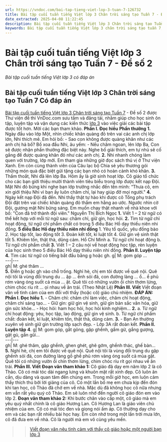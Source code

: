 ```yaml
---
url: https://vndoc.com/bai-tap-tieng-viet-lop-3-tuan-7-126732
title: Bài tập cuối tuần tiếng Việt lớp 3 Chân trời sáng tạo Tuần 7 - Đề số 2 - Bài tập cuối tuần tiếng Việt lớp 3 có đáp án - VnDoc.com
date_extracted: 2025-04-08 11:22:45
description: Bài tập cuối tuần tiếng Việt lớp 3 Chân trời sáng tạo Tuần 7 - Đề số 2 bao gồm các dạng bài tập tổng hợp luyện từ và câu lớp 3 giúp các em học sinh ôn tập các loại bài tập dạng này, nắm chắc củng cố kiến thức cho các kỳ thi. Chúc các em học tốt.
keywords: Bài tập cuối tuần tiếng Việt lớp 3 chân trời sáng tạo tuần 7,bài tập cuối tuần tiếng việt 3 tuần 7,bài tập cuối tuần môn tiếng việt lớp 3 chân trời sáng tạo tuần 7,bài tập cuối tuần tiếng việt lớp 3 sách chân trời sáng tạo tuần 7,bài tập cuối tuần 7 môn tiếng việt lớp 3 chân trời sáng tạo,bài tập cuối tuần 7 tiếng việt 3 chân trời sáng tạo,bài tập tiếng việt lớp 3 tuần 7,phiếu bài tập tiếng việt lớp 3 tuần 7,đề tiếng việt lớp 3 tuần 7
---
```


# Bài tập cuối tuần tiếng Việt lớp 3 Chân trời sáng tạo Tuần 7 - Đề số 2
 _Bài tập cuối tuần tiếng Việt lớp 3 có đáp án_
## Bài tập cuối tuần tiếng Việt lớp 3 Chân trời sáng tạo Tuần 7 Có đáp án
[Bài tập cuối tuần tiếng Việt lớp 3 Chân trời sáng tạo Tuần 7](<https://vndoc.com/bai-tap-cuoi-tuan-lop-3-mon-tieng-viet-chan-troi>) \- Đề số 2 được Thư viện đề thi VnDoc.com sưu tầm và đăng tải, nhằm giúp cho học sinh ôn tập, luyện tập và vận dụng các kiến thức [lớp 3](<https://vndoc.com/tai-lieu-hoc-tap-lop3>) vào việc giải các bài tập được tốt hơn. Mời các bạn tham khảo.
**Phần I. Đọc hiểu**
**Phần thưởng**
**1.** Ngày đầu vào lớp Một, nhìn chiếc khăn quàng đỏ trên vai các anh chị lớp lớn, Nhi thích mê. Em hỏi bố:
\- Sao con không được quàng khăn như các anh chị hả bố?
Bố xoa đầu Nhi, âu yếm:
\- Nếu chăm ngoan, lên lớp Ba, Con sẽ được nhận phần thưởng đặc biệt này.
Nghe bố giải thích, em tự nhủ sẽ cố gắng để được quàng khăn đỏ như các anh chị.
**2.** Nhi nhanh chóng làm quen với trường, lớp mới. Em tham gia những giờ đọc  sách thú vị ở Thư viện Xanh. Em còn cùng thành viên của Câu lạc bộ Chia sẻ yêu thương gói những món quà đặc biệt gửi tặng các bạn nhỏ có hoàn cảnh khó khăn.
**3.** Thấm thoắt, Nhi đã lên lớp Ba. Hôm ấy là giờ sinh hoạt lớp. Cô giáo tổ chức cho các bạn giới thiệu mười thành viên tiêu biểu trong lớp được kết nạp Đội. Mặt Nhi đỏ bừng khi nghe bạn lớp trưởng nhắc đến tên mình: “Thưa cô, em xin giới thiệu Nhi vì bạn ấy luôn chăm chỉ, lại hay giúp đỡ mọi người."
**4.** Ngày kết nạp Đội đã đến. Nhi thấy thật tự hào khi được cô Tổng phụ trách Đội đặt trên vai chiếc khăn quàng đỏ thắm em hằng ao ước.
Ngước nhìn cờ Đội, gương mặt Nhi bừng sáng. Em muốn chạy thật nhanh về nhà khoe với bố: "Con đã trở thành đội viên."
Nguyễn Thị Bích Ngọc
**1.** Viết 1 – 2 từ ngữ có thể kết hợp với mỗi từ ngữ sau: chăm chỉ, giữ gìn, học hỏi.
**2.** Tìm từ ngữ chỉ hoạt động, từ ngữ chỉ phẩm chất có trong 5 điều Bác Hồ dạy thiếu niên nhi đồng.
**5 điều Bác Hồ dạy thiếu niên nhi đồng**
1\. Yêu tổ quốc, yêu đồng bào
2\. Học tập tốt, lao động tốt
3\. Đoàn kết tốt, kỉ luật tốt
4\. Giữ gìn vệ sinh thật tốt
5\. Khiêm tốn, thật thà, dũng cảm.
Hồ Chí Minh
a. Từ ngữ chỉ hoạt động
b. Từ ngữ chỉ phẩm chất
**3.** Viết 1 – 2 câu nói về hoạt động học tập, rèn luyện của học sinh theo 5 điều Bác Hồ dạy thiếu niên nhi đồng.
**Phần II. Luyện tập**
**4.** Tìm các từ ngữ có tiếng bắt đầu bằng g hoặc gh.
g| M: gom góp …  
---|---  
gh| M: ghé thăm …  
**5.** Điền g hoặc gh vào chỗ trống.
Nghỉ hè, chị em tôi được về quê nội. Quê nội tôi là vùng đồi trung du ... ập ... ềnh sỏi đá, con đường làng ... ồ... ề phủ rơm vàng óng suốt cả mùa ... ặt. Quê tôi có những vườn ổi chín thơm lừng, chim chóc ríu rít ... ọi nhau về ăn trái.
\(Theo Nhật Lệ\)
**Phần III. Viết**
Viết đoạn văn về tình cảm của em đối với thầy \(hoặc cô\) giáo chủ nhiệm.
**ĐÁP ÁN:**
**Phần I. Đọc hiểu**
**1.**
\- Chăm chỉ: chăm chỉ làm việc, chăm chỉ hoạt động, chăm chỉ sáng tạo…
\- Giữ gìn: giữ gìn vệ sinh, giữ gìn bản sắc văn hóa, giữ gìn sức khỏe…
\- Học hỏi: ham học hỏi, học hỏi kinh nghiệm…
**2.**
a. Từ ngữ chỉ hoạt động: yêu, học tập, lao động, giữ gìn vệ sinh.
b. Từ ngữ chỉ phẩm chất: đoàn kết, kỉ luật, khiêm tốn, thật thà, dũng cảm.
**3.**
\- Bạn An thường xuyên vệ sinh giữ gìn trường lớp sạch đẹp.
\- Lớp 3A rất đoàn kết.
**Phần II. Luyện tập**
**4**.
g| M: gom góp, gắt gỏng, gập ghềnh, gầm gừ, gắng gượng, gật gù, gần gũi…  
---|---  
gh| M: ghé thăm, gập ghềnh, ghen ghét, ghê gớm, ghềnh thác, ghế bàn…  
**5.**
Nghỉ hè, chị em tôi được về quê nội. Quê nội tôi là vùng đồi trung du gập ghềnh sỏi đá, con đường làng gồ ghề phủ rơm vàng óng suốt cả mùa gặt. Quê tôi có những vườn ổi chín thơm lừng, chim chóc ríu rít gọi nhau về ăn trái.
**Phần III. Viết**
**Đoạn văn tham khảo 1:**
Cô giáo đã dạy em năm lớp 2 là cô Thảo. Cô có mái tóc dài ngang lưng và khuôn mặt rất xinh đẹp. Cô luôn ân cần, dịu dàng và quan tâm đến chúng em. Trong mỗi giờ học, em luôn cảm thấy thích thú bởi lời giảng của cô. Có một lần bố mẹ em chưa kịp đến đón khi tan học, cô Thảo đã chở em về nhà. Mặc dù đã không học cô nữa nhưng em vẫn rất yêu quý cô Thảo. Em sẽ luôn nhớ đến người cô giáo đón em vào lớp 2.
**Đoạn văn tham khảo 2:**
Khi bước chân vào cấp một, cô giáo mà em yêu quý nhất chính là cô giáo Hương Lan. Cô Hương Lan là giáo viên chủ nhiệm của em. Cô có mái tóc đen và giọng nói ấm áp. Cô thường dạy cho em và các bạn rất nhiều bài học hay. Em còn nhớ trong một lần trời mưa lớn, cô đã đưa em về nhà. Cô là người mà em vô cùng yêu mến.
>> [Viết đoạn văn nêu tình cảm với thầy cô giáo hoặc một người bạn lớp 3](<https://vndoc.com/viet-doan-van-neu-tinh-cam-voi-thay-co-giao-hoac-mot-nguoi-ban-lop-3-276722>)
